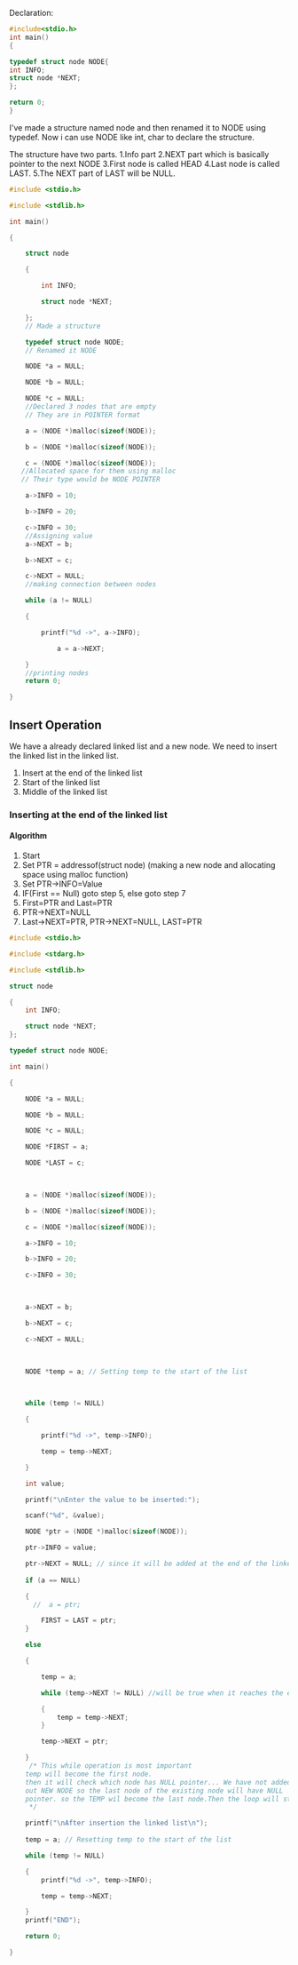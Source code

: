 
Declaration:

```c
#include<stdio.h>
int main()
{

typedef struct node NODE{
int INFO;
struct node *NEXT;
};

return 0;
}
```
I've made a structure named node and then renamed it to NODE using typedef. Now i can use NODE like int, char to declare the structure.

The structure have two parts.
1.Info part
2.NEXT part which is basically pointer to the next NODE
3.First node is called HEAD
4.Last node is called LAST.
5.The NEXT part of LAST will be NULL.

```C
#include <stdio.h>

#include <stdlib.h>

int main()

{

    struct node

    {

        int INFO;

        struct node *NEXT;

    };
    // Made a structure

    typedef struct node NODE;
    // Renamed it NODE

    NODE *a = NULL;

    NODE *b = NULL;

    NODE *c = NULL;
    //Declared 3 nodes that are empty
    // They are in POINTER format  

    a = (NODE *)malloc(sizeof(NODE));

    b = (NODE *)malloc(sizeof(NODE));

    c = (NODE *)malloc(sizeof(NODE));
   //Allocated space for them using malloc
   // Their type would be NODE POINTER

    a->INFO = 10;

    b->INFO = 20;

    c->INFO = 30;
    //Assigning value
    a->NEXT = b;

    b->NEXT = c;

    c->NEXT = NULL;
    //making connection between nodes

    while (a != NULL)

    {

        printf("%d ->", a->INFO);

            a = a->NEXT;

    }
    //printing nodes
    return 0;

}
```


## Insert Operation

We have a already declared linked list and a new node. We need to insert the linked list in the linked list.
1. Insert at the end of the linked list
2. Start of the linked list
3. Middle of the linked list


### Inserting at the end of the linked list
#### Algorithm

1. Start
2.  Set PTR = addressof(struct node) (making a new node and allocating space using malloc function)
3. Set PTR->INFO=Value
4. IF(First == Null) goto step 5, else goto step 7
5. First=PTR and Last=PTR
6. PTR->NEXT=NULL 
7. Last->NEXT=PTR, PTR->NEXT=NULL, LAST=PTR


```C
#include <stdio.h>

#include <stdarg.h>

#include <stdlib.h>

struct node

{
    int INFO;

    struct node *NEXT;
};

typedef struct node NODE;

int main()

{

    NODE *a = NULL;

    NODE *b = NULL;

    NODE *c = NULL;

    NODE *FIRST = a;

    NODE *LAST = c;

  

    a = (NODE *)malloc(sizeof(NODE));

    b = (NODE *)malloc(sizeof(NODE));

    c = (NODE *)malloc(sizeof(NODE));

    a->INFO = 10;

    b->INFO = 20;

    c->INFO = 30;

  

    a->NEXT = b;

    b->NEXT = c;

    c->NEXT = NULL;

  

    NODE *temp = a; // Setting temp to the start of the list

  

    while (temp != NULL)

    {

        printf("%d ->", temp->INFO);

        temp = temp->NEXT;

    }

    int value;

    printf("\nEnter the value to be inserted:");

    scanf("%d", &value);

    NODE *ptr = (NODE *)malloc(sizeof(NODE));

    ptr->INFO = value;

    ptr->NEXT = NULL; // since it will be added at the end of the linked list
    
    if (a == NULL)

    {
      //  a = ptr;

        FIRST = LAST = ptr;
    }

    else

    {

        temp = a;

        while (temp->NEXT != NULL) //will be true when it reaches the end of the linked list

        {
            temp = temp->NEXT;
        }

        temp->NEXT = ptr;

    }
     /* This while operation is most important
    temp will become the first node.
    then it will check which node has NULL pointer... We have not added
    out NEW NODE so the last node of the existing node will have NULL
    pointer. so the TEMP wil become the last node.Then the loop will stop. AND PTR i.e the new node that we want to insert will be linked to the last node.
	 */

    printf("\nAfter insertion the linked list\n");
    
    temp = a; // Resetting temp to the start of the list

    while (temp != NULL)

    {
        printf("%d ->", temp->INFO);

        temp = temp->NEXT;

    }
    printf("END");

    return 0;

}